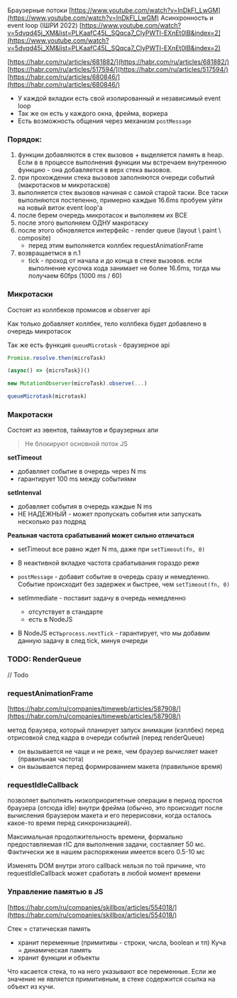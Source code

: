 Браузерные потоки [https://www.youtube.com/watch?v=InDkFI_LwGM](https://www.youtube.com/watch?v=InDkFI_LwGM) 
Асинхронность и event loop (IШРИ 2022) [https://www.youtube.com/watch?v=5dvqd45j_XM&list=PLKaafC45L_SQqca7_ClyPWTl-EXnEt0lB&index=2](https://www.youtube.com/watch?v=5dvqd45j_XM&list=PLKaafC45L_SQqca7_ClyPWTl-EXnEt0lB&index=2) 

[https://habr.com/ru/articles/681882/](https://habr.com/ru/articles/681882/)  
[https://habr.com/ru/articles/517594/](https://habr.com/ru/articles/517594/)  
[https://habr.com/ru/articles/680846/](https://habr.com/ru/articles/680846/) 

- У каждой вкладки есть свой изолированный и независимый event loop
- Так же он есть у каждого окна, фрейма, воркера
- Есть возможность общения через механизм `postMessage`

### Порядок: 

1. функции добавляются в стек вызовов + выделяется память в heap. Если в в процессе выполнения функции мы встречаем внутреннюю функцию - она добавляется в верх стека вызовов. 
2. при прохождении стека вызовов заполняются очереди событий (макротасков м микротасков) 
3. выполняется стек вызовов начиная с самой старой таски. Все таски выполняются постепенно, примерно каждые 16.6ms пробуем уйти на новый виток event loop'a 
4. после берем очередь микротасок и выполняем их ВСЕ 
5. после этого выполняем ОДНУ макротаску 
6. после этого обновляется интерфейс - render queue (layout \ paint \ composite) 
	- перед этим выполняется коллбек requestAnimationFrame
7. возвращаетмся в п.1 
	- tick - проход от начала и до конца в стеке вызовов. если выполнение кусочка кода занимает не более 16.6ms, тогда мы получаем 60fps (1000 ms / 60) 

### Микротаски

Состоят из коллбеков промисов и observer api

Как только добавляет коллбек, тело коллбека будет добавлено в очередь микротасок

Так же есть функция `queueMicrotask` - браузерное api

```js
Promise.resolve.then(microTask)

(async() => {microTask})()

new MutationObserver(microTask).observe(...)

queueMicrotask(microtask)
```

### Макротаски

Состоят из  эвентов, таймаутов и браузерных апи 

> Не блокируют основной поток JS 


**setTimeout** 
- добавляет событие в очередь через N ms
- гарантирует 100 ms между событиями

**setIntenval**
- добавляет события в очередь каждые N ms
- НЕ НАДЕЖНЫЙ - может пропускать события или запускать несколько раз подряд

**Реальная частота срабатываний может сильно отличаться**

- setTimeout все равно ждет N ms, даже при `setTimeout(fn, 0)`
- В неактивной вкладке частота срабатывания гораздо реже
- `postMessage` - добавит событие в очередь сразу и немедленно. Событие происходит без задержек и быстрее, чем `setTimeout(fn, 0)`

- setImmediate - поставит задачу в очередь немедленно
	- отсутствует в стандарте
	- есть в NodeJS
- В NodeJS есть`process.nextTick` - гарантирует, что мы добавим данную задачу в след tick, минуя очереди

### TODO: RenderQueue 

// Todo

### requestAnimationFrame 
[https://habr.com/ru/companies/timeweb/articles/587908/](https://habr.com/ru/companies/timeweb/articles/587908/)

метод браузера, который планирует запуск анимации (кэллбек) перед отрисовкой след кадра в очереди событий (перед renderQueue)  
  
- он вызывается не чаще и не реже, чем браузер вычисляет макет (правильная частота)  
- он вызывается перед формированием макета (правильное время)  
  
### requestIdleCallback 

позволяет выполнять низкоприоритетные операции в период простоя браузера (отсюда idle) внутри фрейма (обычно, это происходит после вычисления браузером макета и его перерисовки, когда осталось какое-то время перед синхронизацией).  
  
Максимальная продолжительность времени, формально предоставляемая rIC для выполнения задачи, составляет 50 мс. Фактически же в нашем распоряжении имеется всего 0.5-10 мс  

Изменять DOM внутри этого callback нельзя по той причине, что requestIdleCallback может сработать в любой момент времени

### Управление памятью в JS 

[https://habr.com/ru/companies/skillbox/articles/554018/](https://habr.com/ru/companies/skillbox/articles/554018/) 

Стек = статическая память  
- хранит переменные (примитивы - строки, числа, boolean и тп) 
Куча = динамическая память 
- хранит функции и объекты  
  
Что касается стека, то на него указывают все переменные. 
Если же значение не является примитивным, в стеке содержится ссылка на объект из кучи.